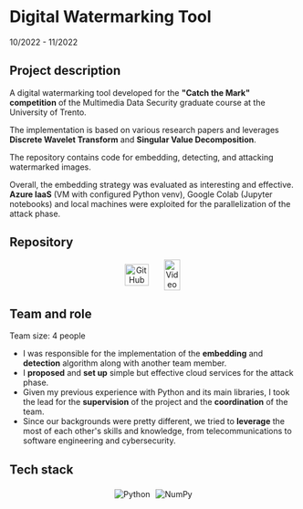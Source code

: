 # Digital Watermarking Tool

10/2022 - 11/2022

## Project description

A digital watermarking tool developed for the **"Catch the Mark" competition** of the Multimedia Data Security graduate course at the University of Trento.

The implementation is based on various research papers and leverages **Discrete Wavelet Transform** and **Singular Value Decomposition**. 

The repository contains code for embedding, detecting, and attacking watermarked images. 

Overall, the embedding strategy was evaluated as interesting and effective. <br>
**Azure IaaS** (VM with configured Python venv), Google Colab (Jupyter notebooks) and local machines were exploited for the parallelization of the attack phase.

## Repository

<center>
  <div style="display: flex; flex-direction: row; justify-content: center; align-items: center; flex-wrap: wrap;">
  <a href="https://github.com/vicentinileonardo/DWT-SVD-digital-watermarking" target="_blank" class="btn">
  <img src="/img/icons8-github-90.png" alt="GitHub" width="80%" height=auto>
  </a>
  <a href="/projects/reports/digital_watermarking_tool.pdf" target="_blank" class="btn">
  <img src="/img/icons8-pdf-100.png" alt="Video" width="70%" height=auto>
  </a>
  </div>
</center>

## Team and role

Team size: 4 people

+ I was responsible for the implementation of the **embedding** and **detection** algorithm along with another team member. <br>
+ I **proposed** and **set up** simple but effective cloud services for the attack phase. <br>
+ Given my previous experience with Python and its main libraries, I took the lead for the **supervision** of the project and the **coordination** of the team.
+ Since our backgrounds were pretty different, we tried to **leverage** the most of each other's skills and knowledge, from telecommunications to software engineering and cybersecurity. <br>

## Tech stack

<center>
  <div style="display: flex; flex-direction: row; justify-content: center; align-items: center; flex-wrap: wrap;">
  <img src="https://img.shields.io/badge/Python-FFD43B?style=for-the-badge&logo=python&logoColor=blue" alt="Python" style="margin: 5px;">
  <img src="https://img.shields.io/badge/Numpy-777BB4?style=for-the-badge&logo=numpy&logoColor=white" alt="NumPy" style="margin: 5px;">
</center>

<br>
